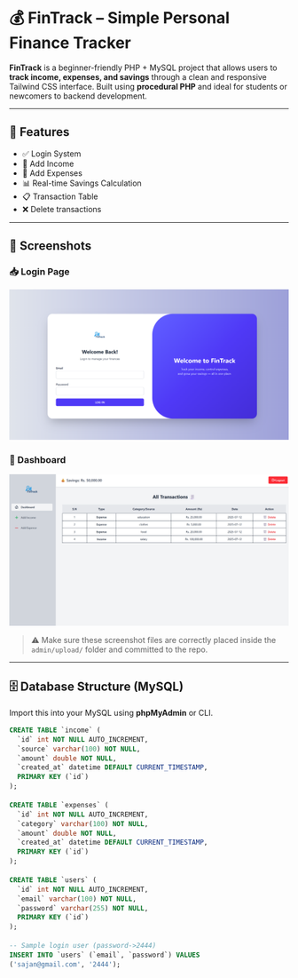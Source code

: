# 💰 FinTrack – Simple Personal Finance Tracker

**FinTrack** is a beginner-friendly PHP + MySQL project that allows users to **track income, expenses, and savings** through a clean and responsive Tailwind CSS interface. Built using **procedural PHP** and ideal for students or newcomers to backend development.

---

## 🧰 Features

- ✅ Login System 
- 💸 Add Income
- 🧾 Add Expenses
- 📊 Real-time Savings Calculation
- 📋 Transaction Table
- ❌ Delete transactions
---

## 📸 Screenshots

### 📥 Login Page
![Login Screenshot](admin\upload\login.png)

### 🧾 Dashboard 
![Dashboard Screenshot](admin\upload\dashboard.png)

> ⚠️ Make sure these screenshot files are correctly placed inside the `admin/upload/` folder and committed to the repo.

---

## 🗄️ Database Structure (MySQL)

Import this into your MySQL using **phpMyAdmin** or CLI.

```sql
CREATE TABLE `income` (
  `id` int NOT NULL AUTO_INCREMENT,
  `source` varchar(100) NOT NULL,
  `amount` double NOT NULL,
  `created_at` datetime DEFAULT CURRENT_TIMESTAMP,
  PRIMARY KEY (`id`)
);

CREATE TABLE `expenses` (
  `id` int NOT NULL AUTO_INCREMENT,
  `category` varchar(100) NOT NULL,
  `amount` double NOT NULL,
  `created_at` datetime DEFAULT CURRENT_TIMESTAMP,
  PRIMARY KEY (`id`)
);

CREATE TABLE `users` (
  `id` int NOT NULL AUTO_INCREMENT,
  `email` varchar(100) NOT NULL,
  `password` varchar(255) NOT NULL,
  PRIMARY KEY (`id`)
);

-- Sample login user (password->2444)
INSERT INTO `users` (`email`, `password`) VALUES
('sajan@gmail.com', '2444'); 

